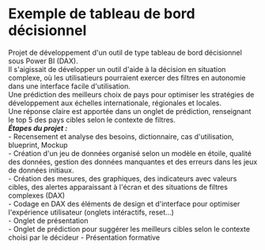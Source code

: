 # Exemple de tableau de bord décisionnel
Projet de développement d'un outil de type tableau de bord décisionnel sous Power BI (DAX).   
Il s'aigissait de développer un outil d'aide à la décision en situation complexe, où les utilisatieurs pourraient exercer des filtres en autonomie dans une interface facile d'utilisation.  
Une prédiction des meilleurs choix de pays pour optimiser les stratégies de développement aux échelles internationale, régionales et locales.  
Une réponse claire est apportée dans un onglet de prédiction, renseignant le top 5 des pays cibles selon le contexte de filtres.   
***Étapes du projet :***   
    - Recensement et analyse des besoins, dictionnaire, cas d'utilisation, blueprint, Mockup   
    - Création d'un jeu de données organisé selon un modèle en étoile, qualité des données, gestion des données manquantes et des erreurs dans les jeux de données initiaux.  
    - Création des mesures, des graphiques, des indicateurs avec valeurs cibles, des alertes apparaissant à l'écran et des situations de filtres complexes (DAX)  
    - Codage en DAX des éléments de design et d'interface pour optimiser l'expérience utilisateur (onglets intéractifs, reset...)  
    - Onglet de présentation  
    - Onglet de prédiction pour suggérer les meilleurs cibles selon le contexte choisi par le décideur
    - Présentation formative


